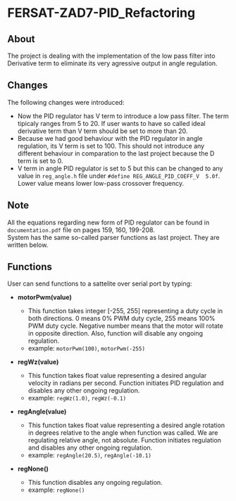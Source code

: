 # FERSAT-ZAD7-PID_Refactoring
## About
The project is dealing with the implementation of the low pass filter into Derivative term to eliminate 
its very agressive output in angle regulation.  

## Changes
The following changes were introduced:
 - Now the PID regulator has V term to introduce a low pass filter. The term tipicaly ranges from 5 to 20. If user wants to have 
 so called ideal derivative term than V term should be set to more than 20.
 - Because we had good behaviour with the PID regulator in angle regulation, its V term is set to 100. This should not introduce any different behaviour in comparation to the last project because the D term is set to 0.
 - V term in angle PID regulator is set to 5 but this can be changed to any value in `reg_angle.h` file under `#define REG_ANGLE_PID_COEFF_V  5.0f`. Lower value means lower low-pass crossover frequency.

## Note
All the equations regarding new form of PID regulator can be found in `documentation.pdf` file on pages 159, 160, 199-208.   
System has the same so-called parser functions as last project. They are written below.

## Functions
User can send functions to a sattelite over serial port by typing:
- **motorPwm(value)**
	- This function takes integer [-255, 255] representing a duty cycle in both directions. 0 means 0% PWM duty cycle, 255 means 100% PWM duty cycle. Negative number means that the motor will rotate in opposite direction. Also, function will disable any ongoing regulation.
	- example: `motorPwm(100)`, `motorPwm(-255)`
	
- **regWz(value)**
	- This function takes float value representing a desired angular velocity in radians per second. Function initiates PID regulation and disables any other ongoing regulation.
	- example: `regWz(1.0)`, `regWz(-0.1)`
	
- **regAngle(value)**
	- This function takes float value representing a desired angle rotation in degrees relative to the angle when function was called. We are regulating relative angle, not absolute. Function initiates regulation and disables any other ongoing regulation.
	- example: `regAngle(20.5)`, `regAngle(-10.1)`
	
- **regNone()**
	- This function disables any ongoing regulation.
	- example: `regNone()`
